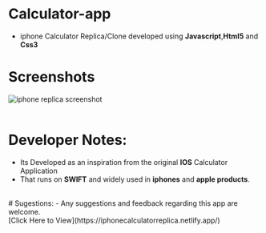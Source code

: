 # Calculator-app
- iphone Calculator Replica/Clone developed using **Javascript**,**Html5** and **Css3** <br/>

# Screenshots
![iphone replica screenshot](https://user-images.githubusercontent.com/99226172/226190082-53314a03-578a-4376-ba42-e3c9ff503520.png)
<br/>
<br/>
# Developer Notes:
- Its Developed as an inspiration from the original **IOS** Calculator Application <br/> 
- That runs on **SWIFT** and widely used in **iphones** and **apple products**.<br/>
<br/>
# Sugestions:
- Any suggestions and feedback regarding this app are welcome.<br/>
[Click Here to View](https://iphonecalculatorreplica.netlify.app/)

